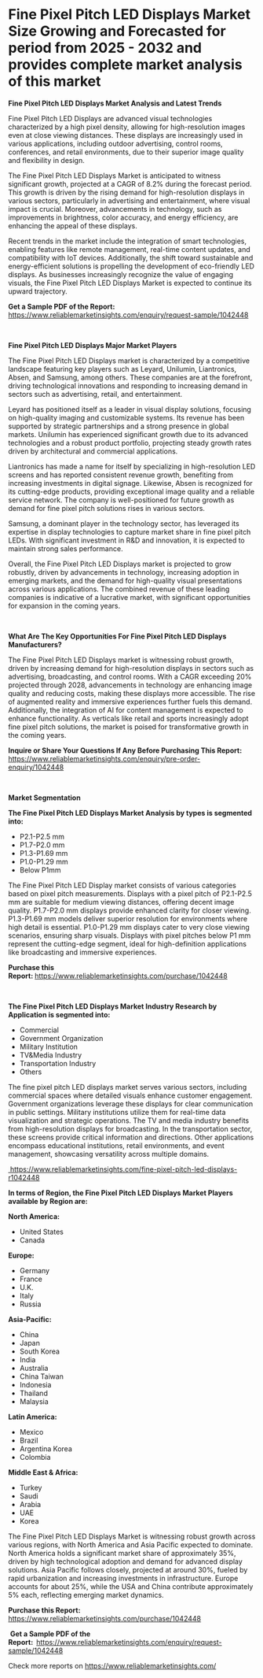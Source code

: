 <p><h1>Fine Pixel Pitch LED Displays Market Size Growing and Forecasted for period from 2025 - 2032 and provides complete market analysis of this market</h1></p><p><strong>Fine Pixel Pitch LED Displays Market Analysis and Latest Trends</strong></p>
<p><p>Fine Pixel Pitch LED Displays are advanced visual technologies characterized by a high pixel density, allowing for high-resolution images even at close viewing distances. These displays are increasingly used in various applications, including outdoor advertising, control rooms, conferences, and retail environments, due to their superior image quality and flexibility in design.</p><p>The Fine Pixel Pitch LED Displays Market is anticipated to witness significant growth, projected at a CAGR of 8.2% during the forecast period. This growth is driven by the rising demand for high-resolution displays in various sectors, particularly in advertising and entertainment, where visual impact is crucial. Moreover, advancements in technology, such as improvements in brightness, color accuracy, and energy efficiency, are enhancing the appeal of these displays.</p><p>Recent trends in the market include the integration of smart technologies, enabling features like remote management, real-time content updates, and compatibility with IoT devices. Additionally, the shift toward sustainable and energy-efficient solutions is propelling the development of eco-friendly LED displays. As businesses increasingly recognize the value of engaging visuals, the Fine Pixel Pitch LED Displays Market is expected to continue its upward trajectory.</p></p>
<p><strong>Get a Sample PDF of the Report:&nbsp;</strong> <a href="https://www.reliablemarketinsights.com/enquiry/request-sample/1042448?utm_campaign=2385&utm_medium=2&utm_source=Github&utm_content=ia&utm_term=11022025&utm_id=fine-pixel-pitch-led-displays">https://www.reliablemarketinsights.com/enquiry/request-sample/1042448</a></p>
<p>&nbsp;</p>
<p><strong>Fine Pixel Pitch LED Displays Major Market Players</strong></p>
<p><p>The Fine Pixel Pitch LED Displays market is characterized by a competitive landscape featuring key players such as Leyard, Unilumin, Liantronics, Absen, and Samsung, among others. These companies are at the forefront, driving technological innovations and responding to increasing demand in sectors such as advertising, retail, and entertainment.</p><p>Leyard has positioned itself as a leader in visual display solutions, focusing on high-quality imaging and customizable systems. Its revenue has been supported by strategic partnerships and a strong presence in global markets. Unilumin has experienced significant growth due to its advanced technologies and a robust product portfolio, projecting steady growth rates driven by architectural and commercial applications.</p><p>Liantronics has made a name for itself by specializing in high-resolution LED screens and has reported consistent revenue growth, benefiting from increasing investments in digital signage. Likewise, Absen is recognized for its cutting-edge products, providing exceptional image quality and a reliable service network. The company is well-positioned for future growth as demand for fine pixel pitch solutions rises in various sectors.</p><p>Samsung, a dominant player in the technology sector, has leveraged its expertise in display technologies to capture market share in fine pixel pitch LEDs. With significant investment in R&D and innovation, it is expected to maintain strong sales performance.</p><p>Overall, the Fine Pixel Pitch LED Displays market is projected to grow robustly, driven by advancements in technology, increasing adoption in emerging markets, and the demand for high-quality visual presentations across various applications. The combined revenue of these leading companies is indicative of a lucrative market, with significant opportunities for expansion in the coming years.</p></p>
<p>&nbsp;</p>
<p><strong>What Are The Key Opportunities For Fine Pixel Pitch LED Displays Manufacturers?</strong></p>
<p><p>The Fine Pixel Pitch LED Displays market is witnessing robust growth, driven by increasing demand for high-resolution displays in sectors such as advertising, broadcasting, and control rooms. With a CAGR exceeding 20% projected through 2028, advancements in technology are enhancing image quality and reducing costs, making these displays more accessible. The rise of augmented reality and immersive experiences further fuels this demand. Additionally, the integration of AI for content management is expected to enhance functionality. As verticals like retail and sports increasingly adopt fine pixel pitch solutions, the market is poised for transformative growth in the coming years.</p></p>
<p><strong>Inquire or Share Your Questions If Any Before Purchasing This Report:</strong> <a href="https://www.reliablemarketinsights.com/enquiry/pre-order-enquiry/1042448?utm_campaign=2385&utm_medium=2&utm_source=Github&utm_content=ia&utm_term=11022025&utm_id=fine-pixel-pitch-led-displays">https://www.reliablemarketinsights.com/enquiry/pre-order-enquiry/1042448</a></p>
<p>&nbsp;</p>
<p><strong>Market Segmentation</strong></p>
<p><strong>The Fine Pixel Pitch LED Displays Market Analysis by types is segmented into:</strong></p>
<p><ul><li>P2.1-P2.5 mm</li><li>P1.7-P2.0 mm</li><li>P1.3-P1.69 mm</li><li>P1.0-P1.29 mm</li><li>Below P1mm</li></ul></p>
<p><p>The Fine Pixel Pitch LED Display market consists of various categories based on pixel pitch measurements. Displays with a pixel pitch of P2.1-P2.5 mm are suitable for medium viewing distances, offering decent image quality. P1.7-P2.0 mm displays provide enhanced clarity for closer viewing. P1.3-P1.69 mm models deliver superior resolution for environments where high detail is essential. P1.0-P1.29 mm displays cater to very close viewing scenarios, ensuring sharp visuals. Displays with pixel pitches below P1 mm represent the cutting-edge segment, ideal for high-definition applications like broadcasting and immersive experiences.</p></p>
<p><strong>Purchase this Report:&nbsp;</strong><a href="https://www.reliablemarketinsights.com/purchase/1042448?utm_campaign=2385&utm_medium=2&utm_source=Github&utm_content=ia&utm_term=11022025&utm_id=fine-pixel-pitch-led-displays">https://www.reliablemarketinsights.com/purchase/1042448</a></p>
<p>&nbsp;</p>
<p><strong>The Fine Pixel Pitch LED Displays Market Industry Research by Application is segmented into:</strong></p>
<p><ul><li>Commercial</li><li>Government Organization</li><li>Military Institution</li><li>TV&Media Industry</li><li>Transportation Industry</li><li>Others</li></ul></p>
<p><p>The fine pixel pitch LED displays market serves various sectors, including commercial spaces where detailed visuals enhance customer engagement. Government organizations leverage these displays for clear communication in public settings. Military institutions utilize them for real-time data visualization and strategic operations. The TV and media industry benefits from high-resolution displays for broadcasting. In the transportation sector, these screens provide critical information and directions. Other applications encompass educational institutions, retail environments, and event management, showcasing versatility across multiple domains.</p></p>
<p><a href="https://www.reliablemarketinsights.com/fine-pixel-pitch-led-displays-r1042448?utm_campaign=2385&utm_medium=2&utm_source=Github&utm_content=ia&utm_term=11022025&utm_id=fine-pixel-pitch-led-displays">&nbsp;https://www.reliablemarketinsights.com/fine-pixel-pitch-led-displays-r1042448</a></p>
<p><strong>In terms of Region, the Fine Pixel Pitch LED Displays Market Players available by Region are:</strong></p>
<p>
    <p> <strong> North America: </strong>
        <ul>
            <li>United States</li>
            <li>Canada</li>
        </ul>
        </p> 
    <p> <strong> Europe: </strong>
        <ul>
            <li>Germany</li>
            <li>France</li>
            <li>U.K.</li>
            <li>Italy</li>
            <li>Russia</li>
        </ul>
        </p> 
    <p> <strong> Asia-Pacific: </strong>
        <ul>
            <li>China</li>
            <li>Japan</li>
            <li>South Korea</li>
            <li>India</li>
            <li>Australia</li>
            <li>China Taiwan</li>
            <li>Indonesia</li>
            <li>Thailand</li>
            <li>Malaysia</li>
        </ul>
        </p> 
    <p> <strong> Latin America: </strong>
        <ul>
            <li>Mexico</li>
            <li>Brazil</li>
            <li>Argentina Korea</li>
            <li>Colombia</li>
        </ul>
        </p> 
    <p> <strong> Middle East & Africa: </strong>
        <ul>
            <li>Turkey</li>
            <li>Saudi</li>
            <li>Arabia</li>
            <li>UAE</li>
            <li>Korea</li>
        </ul>
    </p>
    </p>
<p><p>The Fine Pixel Pitch LED Displays Market is witnessing robust growth across various regions, with North America and Asia Pacific expected to dominate. North America holds a significant market share of approximately 35%, driven by high technological adoption and demand for advanced display solutions. Asia Pacific follows closely, projected at around 30%, fueled by rapid urbanization and increasing investments in infrastructure. Europe accounts for about 25%, while the USA and China contribute approximately 5% each, reflecting emerging market dynamics.</p></p>
<p><strong>Purchase this Report: </strong><a href="https://www.reliablemarketinsights.com/purchase/1042448?utm_campaign=2385&utm_medium=2&utm_source=Github&utm_content=ia&utm_term=11022025&utm_id=fine-pixel-pitch-led-displays">https://www.reliablemarketinsights.com/purchase/1042448</a></p>
<p>&nbsp;<strong>Get a Sample PDF of the Report:&nbsp;&nbsp;</strong><a href="https://www.reliablemarketinsights.com/enquiry/request-sample/1042448?utm_campaign=2385&utm_medium=2&utm_source=Github&utm_content=ia&utm_term=11022025&utm_id=fine-pixel-pitch-led-displays">https://www.reliablemarketinsights.com/enquiry/request-sample/1042448</a></p>
<p><strong></strong></p>
<p>Check more reports on <a href="https://www.reliablemarketinsights.com/?utm_campaign=2385&utm_medium=2&utm_source=Github&utm_content=ia&utm_term=11022025&utm_id=fine-pixel-pitch-led-displays">https://www.reliablemarketinsights.com/</a></p>